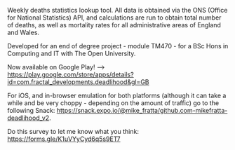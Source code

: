 Weekly deaths statistics lookup tool. All data is obtained via the ONS (Office for National Statistics) API, and calculations are run to obtain total number of deaths, as well as mortality rates for all administrative areas of England and Wales.

Developed for an end of degree project - module TM470 - for a BSc Hons in Computing and IT with The Open University.

Now available on Google Play! --> https://play.google.com/store/apps/details?id=com.fractal_developments.deadlihood&gl=GB

For iOS, and in-browser emulation for both platforms (although it can take a while and be very choppy - depending on the amount of traffic) go to the following Snack: https://snack.expo.io/@mike_fratta/github.com-mikefratta-deadlihood_v2.

Do this survey to let me know what you think: https://forms.gle/K1uVYyCyd6q5s9ET7

